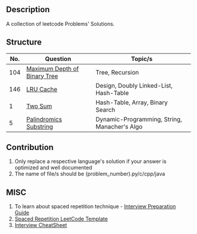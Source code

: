## Description

A collection of leetcode Problems' Solutions.

## Structure

No.  | Question                                                            | Topic/s                                                       | 
-----| ------------------------------------------------------------------- | --------------------------------------------------------------| 
104  |[Maximum Depth of Binary Tree](101-150/104.py)                       | Tree, Recursion                                               |
146  |[LRU Cache](101-150/146.py)                                          | Design, Doubly Linked-List, Hash-Table                        |
1    |[Two Sum](1-50/1.py)                                                 | Hash-Table, Array, Binary Search                              |
5    |[Palindromics Substring](1-50/5.py)                                  | Dynamic-Programming, String, Manacher's Algo                  | 

## Contribution

1. Only replace a respective language's solution if your answer is optimized and well documented
2. The name of file/s should be (problem_number).py/c/cpp/java

## MISC

1. To learn about spaced repetition technique - [Interview Preparation Guide](https://medium.com/@adaggarw/crack-the-contemporary-technical-interview-55bd1b1b87c9)
2. [Spaced Repetition LeetCode Template](https://docs.google.com/spreadsheets/d/1USAhpvkzCLSqpjSK8NcEXSBlZ03LXL_VNqqn9WZK1Kk/edit?usp=sharing)
3. [Interview CheatSheet](https://goo.gl/BpZQJU)
